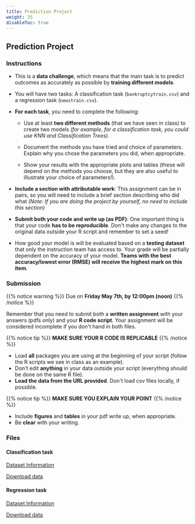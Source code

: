 ```yaml
---
title: Prediction Project
weight: 35
disableToc: true
---
```


## Prediction Project

### Instructions

- This is a **data challenge**, which means that the main task is to predict outcomes as accurately as possible by **training different models**.

- You will have two tasks: A classification task (`bankruptcytrain.csv`) and a regression task (`newstrain.csv`).

- **For each task**, you need to complete the following:

	- Use at least **two different methods** (that we have seen in class) to create two models *(for example, for a classification task, you could use KNN and Classification Trees)*.

	- Document the methods you have tried and choice of parameters. Explain why you chose the parameters you did, when appropriate.

	- Show your results with the appropriate plots and tables (these will depend on the methods you choose, but they are also useful to illustrate your choice of parameters!).

- **Include a section with attributable work**: This assignment can be in pairs, so you will need to include a brief section describing who did what *(Note: If you are doing the project by yourself, no need to include this section)*

- **Submit both your code and write up (as PDF)**: One important thing is that your code **has to be reproducible**. Don't make any changes to the original data outside your R script and remember to set a seed!

- How good your model is will be evaluated based on a **testing dataset** that only the instruction team has access to. Your grade will be partially dependent on the accuracy of your model. **Teams with the best accuracy/lowest error (RMSE) will receive the highest mark on this item**.

### Submission

{{% notice warning %}}
Due on **Friday May 7th, by 12:00pm (noon)**
{{% /notice %}}

Remember that you need to submit both a **written assignment** with your answers (pdfs only) and your **R code script**. Your assignment will be considered incomplete if you don't hand in both files.

{{% notice tip %}}
**MAKE SURE YOUR R CODE IS REPLICABLE**
{{% /notice %}} 

- Load **all** packages you are using at the beginning of your script (follow the R scripts we see in class as an example).
- Don't edit **anything** in your data outside your script (everything should be done on the same R file).
- **Load the data from the URL provided**. Don't load csv files locally, if possible.

{{% notice tip %}}
**MAKE SURE YOU EXPLAIN YOUR POINT**
{{% /notice %}} 

- Include **figures** and **tables** in your pdf write up, when appropriate.
- Be **clear** with your writing. 


### Files

#### Classification task

<a onclick="ga('send', 'event', 'External-Link','click','class_info','0','Link');" href="https://sta235.netlify.app/assignments/predictionproject/code/bank.html" target="_blank" class="btn btn-default">Dataset Information<i class="fas fa-info-circle"></i></a>

<a onclick="ga('send', 'event', 'External-Link','click','class_code','0','Link');" href="https://raw.githubusercontent.com/maibennett/sta235/main/exampleSite/content/Assignments/PredictionProject/data/banktrain.csv" target="_blank" class="btn btn-default">Download data<i class="fas fa-download"></i></a>

#### Regression task

<a onclick="ga('send', 'event', 'External-Link','click','reg_info','0','Link');" href="https://sta235.netlify.app/assignments/predictionproject/code/news.html" target="_blank" class="btn btn-default">Dataset Information<i class="fas fa-info-circle"></i></a>

<a onclick="ga('send', 'event', 'External-Link','click','reg_code','0','Link');" href="https://raw.githubusercontent.com/maibennett/sta235/main/exampleSite/content/Assignments/PredictionProject/data/newstrain.csv" target="_blank" class="btn btn-default">Download data<i class="fas fa-download"></i></a>
